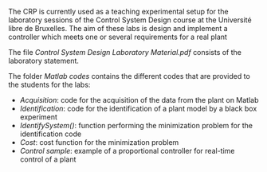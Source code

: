The CRP is currently used as a teaching experimental setup for the laboratory sessions of the Control System Design course at the Université libre de Bruxelles.
The aim of these labs is design and implement a controller which meets one or several requirements for a real plant

The file *Control System Design Laboratory Material.pdf* consists of the laboratory statement.

The folder *Matlab codes* contains the different codes that are provided to the students for the labs:
  - *Acquisition*: code for the acquisition of the data from the plant on Matlab 
  - *Identification*: code for the identification of a plant model by a black box experiment
  - *IdentifySystem()*: function performing the minimization problem for the identification code
  - *Cost*: cost function for the minimization problem
  - *Control sample*: example of a proportional controller for real-time control of a plant

